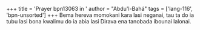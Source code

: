 +++
title = 'Prayer bpn13063 in '
author = "Abdu'l-Bahá"
tags = ['lang-116', 'bpn-unsorted']
+++
Bema hereva momokani kara lasi neganai, tau ta do ia tubu lasi bona kwalimu do ia abia lasi Dirava ena tanobada ibounai lalonai.
